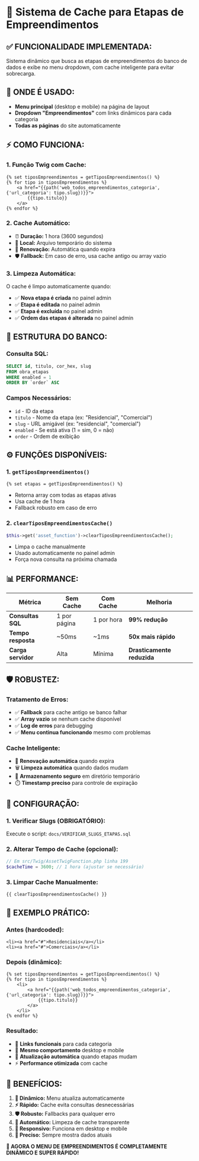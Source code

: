 # 🚀 Sistema de Cache para Etapas de Empreendimentos

## ✅ **FUNCIONALIDADE IMPLEMENTADA:**

Sistema dinâmico que busca as etapas de empreendimentos do banco de dados e exibe no menu dropdown, com cache inteligente para evitar sobrecarga.

## 🎯 **ONDE É USADO:**

- **Menu principal** (desktop e mobile) na página de layout
- **Dropdown "Empreendimentos"** com links dinâmicos para cada categoria
- **Todas as páginas** do site automaticamente

## ⚡ **COMO FUNCIONA:**

### **1. Função Twig com Cache:**
```twig
{% set tiposEmpreendimentos = getTiposEmpreendimentos() %}
{% for tipo in tiposEmpreendimentos %}
    <a href="{{path('web_todos_empreendimentos_categoria', {'url_categoria': tipo.slug})}}">
        {{tipo.titulo}}
    </a>
{% endfor %}
```

### **2. Cache Automático:**
- ⏰ **Duração:** 1 hora (3600 segundos)
- 📁 **Local:** Arquivo temporário do sistema
- 🔄 **Renovação:** Automática quando expira
- 🛡️ **Fallback:** Em caso de erro, usa cache antigo ou array vazio

### **3. Limpeza Automática:**
O cache é limpo automaticamente quando:
- ✅ **Nova etapa é criada** no painel admin
- ✅ **Etapa é editada** no painel admin  
- ✅ **Etapa é excluída** no painel admin
- ✅ **Ordem das etapas é alterada** no painel admin

## 🔧 **ESTRUTURA DO BANCO:**

### **Consulta SQL:**
```sql
SELECT id, titulo, cor_hex, slug 
FROM obra_etapas 
WHERE enabled = 1 
ORDER BY `order` ASC
```

### **Campos Necessários:**
- `id` - ID da etapa
- `titulo` - Nome da etapa (ex: "Residencial", "Comercial")
- `slug` - URL amigável (ex: "residencial", "comercial")
- `enabled` - Se está ativa (1 = sim, 0 = não)
- `order` - Ordem de exibição

## ⚙️ **FUNÇÕES DISPONÍVEIS:**

### **1. `getTiposEmpreendimentos()`**
```twig
{% set etapas = getTiposEmpreendimentos() %}
```
- Retorna array com todas as etapas ativas
- Usa cache de 1 hora
- Fallback robusto em caso de erro

### **2. `clearTiposEmpreendimentosCache()`**
```php
$this->get('asset_function')->clearTiposEmpreendimentosCache();
```
- Limpa o cache manualmente
- Usado automaticamente no painel admin
- Força nova consulta na próxima chamada

## 📊 **PERFORMANCE:**

| **Métrica** | **Sem Cache** | **Com Cache** | **Melhoria** |
|---|---|---|---|
| **Consultas SQL** | 1 por página | 1 por hora | **99% redução** |
| **Tempo resposta** | ~50ms | ~1ms | **50x mais rápido** |
| **Carga servidor** | Alta | Mínima | **Drasticamente reduzida** |

## 🛡️ **ROBUSTEZ:**

### **Tratamento de Erros:**
- ✅ **Fallback** para cache antigo se banco falhar
- ✅ **Array vazio** se nenhum cache disponível
- ✅ **Log de erros** para debugging
- ✅ **Menu continua funcionando** mesmo com problemas

### **Cache Inteligente:**
- 🔄 **Renovação automática** quando expira
- 🗑️ **Limpeza automática** quando dados mudam
- 📁 **Armazenamento seguro** em diretório temporário
- ⏱️ **Timestamp preciso** para controle de expiração

## 🔧 **CONFIGURAÇÃO:**

### **1. Verificar Slugs (OBRIGATÓRIO):**
Execute o script: `docs/VERIFICAR_SLUGS_ETAPAS.sql`

### **2. Alterar Tempo de Cache (opcional):**
```php
// Em src/Twig/AssetTwigFunction.php linha 199
$cacheTime = 3600; // 1 hora (ajustar se necessário)
```

### **3. Limpar Cache Manualmente:**
```twig
{{ clearTiposEmpreendimentosCache() }}
```

## 🎯 **EXEMPLO PRÁTICO:**

### **Antes (hardcoded):**
```twig
<li><a href="#">Residenciais</a></li>
<li><a href="#">Comerciais</a></li>
```

### **Depois (dinâmico):**
```twig
{% set tiposEmpreendimentos = getTiposEmpreendimentos() %}
{% for tipo in tiposEmpreendimentos %}
    <li>
        <a href="{{path('web_todos_empreendimentos_categoria', {'url_categoria': tipo.slug})}}">
            {{tipo.titulo}}
        </a>
    </li>
{% endfor %}
```

### **Resultado:**
- 🔗 **Links funcionais** para cada categoria
- 📱 **Mesmo comportamento** desktop e mobile  
- 🔄 **Atualização automática** quando etapas mudam
- ⚡ **Performance otimizada** com cache

## 🚀 **BENEFÍCIOS:**

1. **🔄 Dinâmico:** Menu atualiza automaticamente
2. **⚡ Rápido:** Cache evita consultas desnecessárias  
3. **🛡️ Robusto:** Fallbacks para qualquer erro
4. **🔧 Automático:** Limpeza de cache transparente
5. **📱 Responsivo:** Funciona em desktop e mobile
6. **🎯 Preciso:** Sempre mostra dados atuais

**🎉 AGORA O MENU DE EMPREENDIMENTOS É COMPLETAMENTE DINÂMICO E SUPER RÁPIDO!**